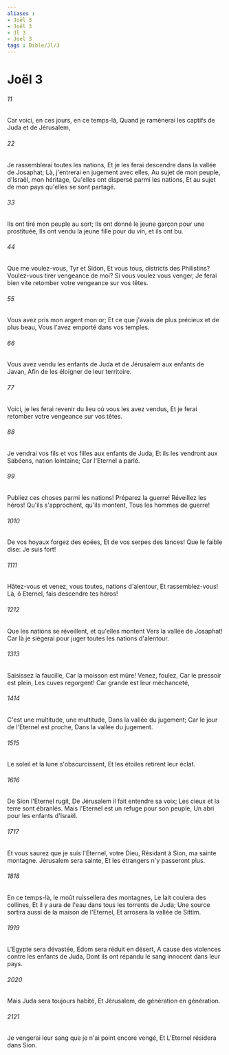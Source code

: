 ```yaml
---
aliases : 
- Joël 3
- Joël 3
- Jl 3
- Joel 3
tags : Bible/Jl/3
---
```


# Joël 3

###### 11
Car voici, en ces jours, en ce temps-là, Quand je ramènerai les captifs de Juda et de Jérusalem,
###### 22
Je rassemblerai toutes les nations, Et je les ferai descendre dans la vallée de Josaphat; Là, j'entrerai en jugement avec elles, Au sujet de mon peuple, d'Israël, mon héritage, Qu'elles ont dispersé parmi les nations, Et au sujet de mon pays qu'elles se sont partagé.
###### 33
Ils ont tiré mon peuple au sort; Ils ont donné le jeune garçon pour une prostituée, Ils ont vendu la jeune fille pour du vin, et ils ont bu.
###### 44
Que me voulez-vous, Tyr et Sidon, Et vous tous, districts des Philistins? Voulez-vous tirer vengeance de moi? Si vous voulez vous venger, Je ferai bien vite retomber votre vengeance sur vos têtes.
###### 55
Vous avez pris mon argent mon or; Et ce que j'avais de plus précieux et de plus beau, Vous l'avez emporté dans vos temples.
###### 66
Vous avez vendu les enfants de Juda et de Jérusalem aux enfants de Javan, Afin de les éloigner de leur territoire.
###### 77
Voici, je les ferai revenir du lieu où vous les avez vendus, Et je ferai retomber votre vengeance sur vos têtes.
###### 88
Je vendrai vos fils et vos filles aux enfants de Juda, Et ils les vendront aux Sabéens, nation lointaine; Car l'Eternel a parlé.
###### 99
Publiez ces choses parmi les nations! Préparez la guerre! Réveillez les héros! Qu'ils s'approchent, qu'ils montent, Tous les hommes de guerre!
###### 1010
De vos hoyaux forgez des épées, Et de vos serpes des lances! Que le faible dise: Je suis fort!
###### 1111
Hâtez-vous et venez, vous toutes, nations d'alentour, Et rassemblez-vous! Là, ô Eternel, fais descendre tes héros!
###### 1212
Que les nations se réveillent, et qu'elles montent Vers la vallée de Josaphat! Car là je siégerai pour juger toutes les nations d'alentour.
###### 1313
Saisissez la faucille, Car la moisson est mûre! Venez, foulez, Car le pressoir est plein, Les cuves regorgent! Car grande est leur méchanceté,
###### 1414
C'est une multitude, une multitude, Dans la vallée du jugement; Car le jour de l'Eternel est proche, Dans la vallée du jugement.
###### 1515
Le soleil et la lune s'obscurcissent, Et les étoiles retirent leur éclat.
###### 1616
De Sion l'Eternel rugit, De Jérusalem il fait entendre sa voix; Les cieux et la terre sont ébranlés. Mais l'Eternel est un refuge pour son peuple, Un abri pour les enfants d'Israël.
###### 1717
Et vous saurez que je suis l'Eternel, votre Dieu, Résidant à Sion, ma sainte montagne. Jérusalem sera sainte, Et les étrangers n'y passeront plus.
###### 1818
En ce temps-là, le moût ruissellera des montagnes, Le lait coulera des collines, Et il y aura de l'eau dans tous les torrents de Juda; Une source sortira aussi de la maison de l'Eternel, Et arrosera la vallée de Sittim.
###### 1919
L'Egypte sera dévastée, Edom sera réduit en désert, A cause des violences contre les enfants de Juda, Dont ils ont répandu le sang innocent dans leur pays.
###### 2020
Mais Juda sera toujours habité, Et Jérusalem, de génération en génération.
###### 2121
Je vengerai leur sang que je n'ai point encore vengé, Et L'Eternel résidera dans Sion.
